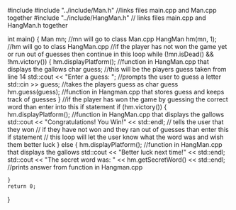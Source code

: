 
#include <iostream>
#include "../include/Man.h"								//links files main.cpp and Man.cpp together
#include "../include/HangMan.h" 					// links files main.cpp and HangMan.h together

int main() {
    Man mn;																//mn will go to class Man.cpp
    HangMan hm(mn, 1);										//hm will go to class HangMan.cpp
                                         	//if the player has not won the game yet or run out of guesses then continue in this loop
    while (!mn.isDead() && !hm.victory()) {
      hm.displayPlatform();								//function in HangMan.cpp that displays the gallows
      char guess;													//this will be the players guess taken from line 14
      std::cout << "Enter a guess: ";			//prompts the user to guess a letter
      std::cin >> guess;									//takes the players guess as char guess
      hm.guess(guess);										//function in Hangman.cpp that stores guess and keeps track of guesses
    }
                                          //if the player has won the game by guessing the correct word than enter into this if statement
    if (hm.victory()) {
      hm.displayPlatform();								//function in HangMan.cpp that displays the gallows
      std::cout << "Congratulations! You Win!" << std::endl;	// tells the user that they won
                                          // if they have not won and they ran out of guesses than enter this if statement
                                          // this loop will let the user know what the word was and wish them better luck
    } else {
      hm.displayPlatform();								//function in HangMan.cpp that displays the gallows
      std::cout << "Better luck next time!" << std::endl;	
      std::cout << "The secret word was: " << hm.getSecretWord() << std::endl; //prints answer from function in Hangman.cpp

    }
    return 0;
}

